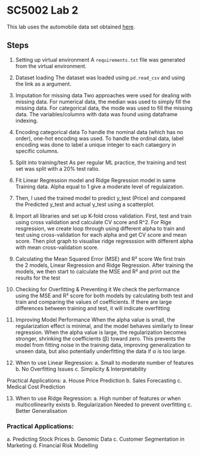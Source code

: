 # SC5002 Lab 2

This lab uses the automobile data set obtained [here](https://archive.ics.uci.edu/dataset/10/automobile).

## Steps
1.  Setting up virtual environment
A `requirements.txt` file was generated from the virtual environment.

2. Dataset loading
The dataset was loaded using `pd.read_csv` and using the link as a argument.

3. Imputation for missing data
Two approaches were used for dealing with missing data. For numerical data, the median was used to simply fill the missing data. For categorical data, the mode was used to fill the missing data. The variables/columns with data was found using dataframe indexing.

4. Encoding categorical data
To handle the nominal data (which has no order), one-hot encoding was used. To handle the ordinal data, label encoding was done to label a unique integer to each cataegory in specific columns.

5. Split into training/test
As per regular ML practice, the training and test set was split with a 20% test ratio.

6. Fit Linear Regression model and Ridge Regression model in same Training data. Alpha equal to 1 give a moderate level of regulaization.

7. Then, I used the trained model to predict y_test (Price) and compared the Predicted y_test and actual y_test using a scatterplot.

8. Import all libraries and set up K-fold cross validation. First, test and train using cross validation and calculate CV score and R^2. For Rige resgression, we create loop through using different alpha to train and test using cross-validation for each alpha and get CV score and mean score. Then plot graph to visualise ridge regresssion with different alpha with mean cross-validation score.

9. Calculating the Mean Squared Error (MSE) and R² score
We first train the 2 models, Linear Regression and Ridge Regression. After training the models, we then start to calculate the MSE and R² and print out the results for the test

10. Checking for Overfitting & Preventing it
We check the performance using the MSE and R² score for both models by calculating both test and train and comparing the values of coefficients. If there are large differences between training and test, it will indicate overfitting

11. Improving Model Performance
When the alpha value is small, the regularization effect is minimal, and the model behaves similarly to linear regression. When the alpha value is large, the regularization becomes stronger, shrinking the coefficients (β) toward zero. This prevents the model from fitting noise in the training data, improving generalization to unseen data, but also potentially underfitting the data if α is too large.

12. When to use Linear Regression: 
a. Small to moderate number of features
b. No Overfitting Issues
c. Simplicity & Interpretability

Practical Applications:
a. House Price Prediction
b. Sales Forecasting
c. Medical Cost Prediction

13. When to use Ridge Regression:
a. High number of features or when multicollinearity exists
b. Regularization Needed to prevent overfitting
c. Better Generalisation

### Practical Applications:
a. Predicting Stock Prices
b. Genomic Data
c. Customer Segmentation in Marketing
d. Financial Risk Modelling

